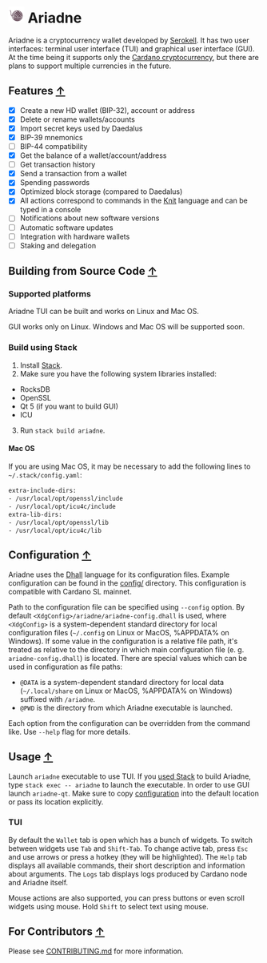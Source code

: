# ![](./img/logo.png) Ariadne

Ariadne is a cryptocurrency wallet developed by
[Serokell](https://serokell.io/). It has two user interfaces: terminal
user interface (TUI) and graphical user interface (GUI). At the time
being it supports only the [Cardano
cryptocurrency](https://www.cardano.org/), but there are plans to
support multiple currencies in the future.

## Features [↑](#-ariadne)

* [x] Create a new HD wallet (BIP-32), account or address
* [x] Delete or rename wallets/accounts
* [x] Import secret keys used by Daedalus
* [x] BIP-39 mnemonics
* [ ] BIP-44 compatibility
* [x] Get the balance of a wallet/account/address
* [ ] Get transaction history
* [x] Send a transaction from a wallet
* [x] Spending passwords
* [x] Optimized block storage (compared to Daedalus)
* [x] All actions correspond to commands in the [Knit](knit/README.md)
language and can be typed in a console
* [ ] Notifications about new software versions
* [ ] Automatic software updates
* [ ] Integration with hardware wallets
* [ ] Staking and delegation

## Building from Source Code [↑](#-ariadne)

### Supported platforms

Ariadne TUI can be built and works on Linux and Mac OS.

GUI works only on Linux. Windows and Mac OS will be supported soon.

### Build using Stack

1. Install [Stack](https://docs.haskellstack.org/en/stable/README/).
2. Make sure you have the following system libraries installed:
  - RocksDB
  - OpenSSL
  - Qt 5 (if you want to build GUI)
  - ICU
3. Run `stack build ariadne`.

#### Mac OS

If you are using Mac OS, it may be necessary to add the following
lines to `~/.stack/config.yaml`:

```
extra-include-dirs:
- /usr/local/opt/openssl/include
- /usr/local/opt/icu4c/include
extra-lib-dirs:
- /usr/local/opt/openssl/lib
- /usr/local/opt/icu4c/lib
```

## Configuration [↑](#-ariadne)

Ariadne uses the [Dhall](https://github.com/dhall-lang/dhall-lang)
language for its configuration files. Example configuration can be
found in the [config/](config) directory. This configuration is
compatible with Cardano SL mainnet.

Path to the configuration file can be specified using `--config` option. By
default `<XdgConfig>/ariadne/ariadne-config.dhall` is used, where
`<XdgConfig>` is a system-dependent standard directory for local
configuration files (`~/.config` on Linux or MacOS, %APPDATA% on
Windows). If some value in the configuration is a relative file path,
it's treated as relative to the directory in which main configuration
file (e. g. `ariadne-config.dhall`) is located. There are special
values which can be used in configuration as file paths:
* `@DATA` is a system-dependent standard directory for local
data (`~/.local/share` on Linux or MacOS, %APPDATA% on
Windows) suffixed with `/ariadne`.
* `@PWD` is the directory from which Ariadne executable is launched.

Each option from the configuration can be overridden from the command
like. Use `--help` flag for more details.

## Usage [↑](#-ariadne)

Launch `ariadne` executable to use TUI. If you [used
Stack](#build-using-stack) to build Ariadne, type `stack exec --
ariadne` to launch the executable. In order to use GUI launch
`ariadne-qt`. Make sure to copy [configuration](#Configuration) into
the default location or pass its location explicitly.

### TUI

By default the `Wallet` tab is open which has a bunch of widgets. To
switch between widgets use `Tab` and `Shift-Tab`. To change active
tab, press `Esc` and use arrows or press a hotkey (they will be
highlighted). The `Help` tab displays all available commands, their
short description and information about arguments. The `Logs` tab
displays logs produced by Cardano node and Ariadne itself.

Mouse actions are also supported, you can press buttons or even scroll
widgets using mouse. Hold `Shift` to select text using mouse.

## For Contributors [↑](#-ariadne)

Please see [CONTRIBUTING.md](CONTRIBUTING.md) for more information.
